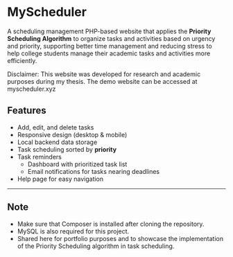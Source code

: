 # MyScheduler

A scheduling management PHP-based website that applies the **Priority Scheduling Algorithm** to organize tasks and activities based on urgency and priority, supporting better time management and reducing stress to help college students manage their academic tasks and activities more efficiently.

Disclaimer: This website was developed for research and academic purposes during my thesis. The demo website can be accessed at myscheduler.xyz

## Features
- Add, edit, and delete tasks  
- Responsive design (desktop & mobile)  
- Local backend data storage  
- Task scheduling sorted by **priority**  
- Task reminders  
  - Dashboard with prioritized task list  
  - Email notifications for tasks nearing deadlines  
- Help page for easy navigation

---

## Note
- Make sure that Composer is installed after cloning the repository.
- MySQL is also required for this project.
- Shared here for portfolio purposes and to showcase the implementation of the Priority Scheduling algorithm in task scheduling.
